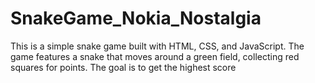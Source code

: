 # SnakeGame_Nokia_Nostalgia
This is a simple snake game built with HTML, CSS, and JavaScript. The game features a snake that moves around a green field, collecting red squares for points. The goal is to get the highest score
